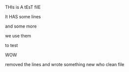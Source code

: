 THIs is A tEsT filE

It HAS some lines

and some more

we use them

to test

WOW

removed the lines
and wrote something new
who
clean file

